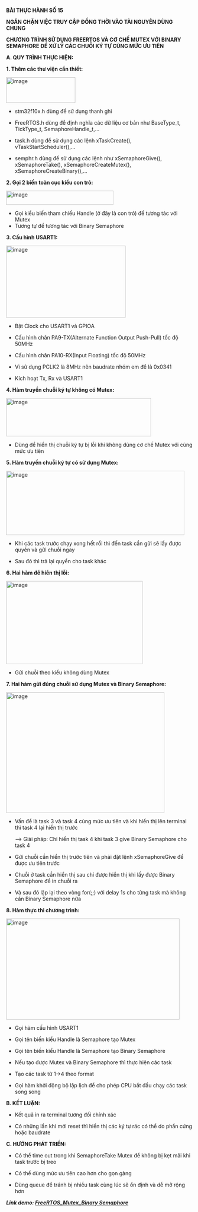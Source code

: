 **BÀI THỰC HÀNH SỐ 15**

**NGĂN CHẶN VIỆC TRUY CẬP ĐỒNG THỜI VÀO TÀI NGUYÊN DÙNG CHUNG**

**CHƯƠNG TRÌNH SỬ DỤNG FREERTOS VÀ CƠ CHẾ MUTEX VỚI BINARY SEMAPHORE ĐỂ XỬ LÝ CÁC CHUỖI KÝ TỰ CÙNG MỨC ƯU TIÊN**

**A. QUY TRÌNH THỰC HIỆN:**

**1. Thêm các thư viện cần thiết:**

<img width="187" height="69" alt="image" src="https://github.com/user-attachments/assets/ab84581f-909f-48bc-b8a2-dfe8b0cd6b3e" />

- stm32f10x.h dùng để sử dụng thanh ghi
  
- FreeRTOS.h dùng để định nghĩa các dữ liệu cơ bản như BaseType_t, TickType_t, SemaphoreHandle_t,...
  
- task.h dùng để sử dụng các lệnh xTaskCreate(), vTaskStartScheduler(),...
  
- semphr.h dùng để sử dụng các lệnh như xSemaphoreGive(), xSemaphoreTake(), xSemaphoreCreateMutex(), xSemaphoreCreateBinary(),...

**2. Gọi 2 biến toàn cục kiểu con trỏ:**

<img width="290" height="38" alt="image" src="https://github.com/user-attachments/assets/44e25c79-64dc-466b-aace-2979f8a12d47" />

- Gọi kiểu biến tham chiếu Handle (ở đây là con trỏ) để tương tác với Mutex
- Tương tự để tương tác với Binary Semaphore

**3. Cấu hình USART1:**

<img width="323" height="194" alt="image" src="https://github.com/user-attachments/assets/5797ac56-3014-4a81-9625-b8d38ee47770" />

- Bật Clock cho USART1 và GPIOA

- Cấu hình chân PA9-TX(Alternate Function Output Push-Pull) tốc độ 50MHz

- Cấu hình chân PA10-RX(Input Floating) tốc độ 50MHz

- Vì sử dụng PCLK2 là 8MHz nên baudrate nhóm em để là 0x0341

- Kích hoạt Tx, Rx và USART1

**4. Hàm truyền chuỗi ký tự không có Mutex:**

<img width="392" height="103" alt="image" src="https://github.com/user-attachments/assets/58d5044c-1c2d-4ae2-a512-58b719abff42" />

- Dùng để hiển thị chuỗi ký tự bị lỗi khi không dùng cơ chế Mutex với cùng mức ưu tiên

**5. Hàm truyền chuỗi ký tự có sử dụng Mutex:**

<img width="482" height="173" alt="image" src="https://github.com/user-attachments/assets/4affba4f-b47a-4c3c-9df9-c9e093ce3bb9" />

- Khi các task trước chạy xong hết rồi thì đến task cần gửi sẽ lấy được quyền và gửi chuỗi ngay
  
- Sau đó thì trả lại quyền cho task khác

**6. Hai hàm để hiển thị lỗi:**

<img width="369" height="224" alt="image" src="https://github.com/user-attachments/assets/5e9d0fcd-e076-44cf-ad29-d716c97c091c" />

- Gửi chuỗi theo kiểu không dùng Mutex

**7. Hai hàm gửi đúng chuỗi sử dụng Mutex và Binary Semaphore:**

<img width="428" height="325" alt="image" src="https://github.com/user-attachments/assets/8b42013c-5fe8-4a33-b925-df26e66b08a6" />

- Vấn đề là task 3 và task 4 cùng mức ưu tiên và khi hiển thị lên terminal thì task 4 lại hiển thị trước
  
  --> Giải pháp: Chỉ hiển thị task 4 khi task 3 give Binary Semaphore cho task 4

- Gửi chuỗi cần hiển thị trước tiên và phải đặt lệnh xSemaphoreGive để được ưu tiên trước
  
- Chuỗi ở task cần hiển thị sau chỉ được hiển thị khi lấy được Binary Semaphore để in chuỗi ra
  
- Và sau đó lặp lại theo vòng for(;;) với delay 1s cho từng task mà không cần Binary Semaphore nữa

**8. Hàm thực thi chương trình:**

<img width="469" height="272" alt="image" src="https://github.com/user-attachments/assets/6b6355f1-a9b6-4257-b0fd-ad667e184a32" />

- Gọi hàm cấu hình USART1
  
- Gọi tên biến kiểu Handle là Semaphore tạo Mutex
  
- Gọi tên biến kiểu Handle là Semaphore tạo Binary Semaphore
  
- Nếu tạo được Mutex và Binary Semaphore thì thực hiện các task
  
- Tạo các task từ 1->4 theo format
  
- Gọi hàm khởi động bộ lập lịch để cho phép CPU bắt đầu chạy các task song song

**B. KẾT LUẬN:**
- Kết quả in ra terminal tương đối chính xác
  
- Có những lần khi mới reset thì hiển thị các ký tự rác có thể do phần cứng hoặc baudrate

**C. HƯỚNG PHÁT TRIỂN:**
- Có thể time out trong khi SemaphoreTake Mutex để không bị kẹt mãi khi task trước bị treo
  
- Có thể dùng mức ưu tiên cao hơn cho gọn gàng
  
- Dùng queue để tránh bị nhiều task cùng lúc sẽ ổn định và dễ mở rộng hơn

**_Link demo: [FreeRTOS_Mutex_Binary Semaphore](https://drive.google.com/file/d/1AAj6km06vSo-W4M_2HaHFhAce07KLJQG/view?usp=drive_link)_**
